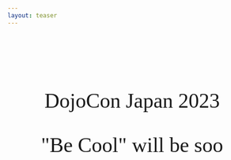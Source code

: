 ```yaml
---
layout: teaser
---
```

<div style="text-align: center;font-size: 3em;font-family: 'Space Mono';">
    <div style="margin-top: 3em">DojoCon Japan 2023</div>
    <div style="margin-top: 1em" class="cursor">"Be Cool" will be soo</div>
</div>